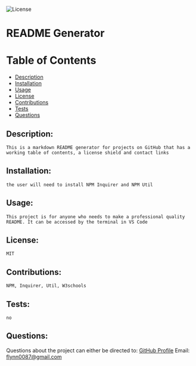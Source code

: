 ![License](https://img.shields.io/badge/License-MIT-green.svg "License Badge")
# README Generator 
    
# Table of Contents
- [Description](#description)
- [Installation](#installation)
- [Usage](#usage)
- [License](#license)
- [Contributions](#contributions)
- [Tests](#tests)
- [Questions](#questions)
        
## Description:
    This is a markdown README generator for projects on GitHub that has a working table of contents, a license shield and contact links
            
## Installation:
    the user will need to install NPM Inquirer and NPM Util
        
## Usage:
    This project is for anyone who needs to make a professional quality README. It can be accessed by the terminal in VS Code

## License:
    MIT
    
## Contributions:
    NPM, Inquirer, Util, W3schools

## Tests:
    no

## Questions:
Questions about the project can either be directed to:
[GitHub Profile](https://github.com/flynn0087)
Email: flynn0087@gmail.com
